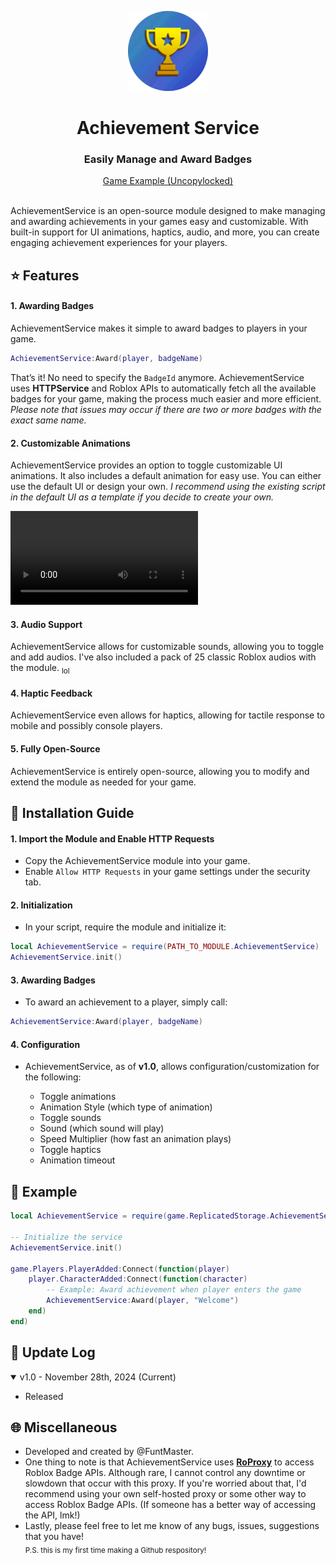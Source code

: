 <div align="center">

![](https://github.com/funtmaster/AchievementService/blob/3abaf995c03c670bdd45e2a9a4ede302532adbd4/Logo.png)

</div>

<div align="center"><h1>Achievement Service</h1></div>
<div align="center"><h3>Easily Manage and Award Badges</h3></div>
<div align="center"><a href="https://www.roblox.com/games/127054146251804/AchievementService">Game Example (Uncopylocked)</a></div>

<br>AchievementService is an open-source module designed to make managing and awarding achievements in your games easy and customizable. With built-in support for UI animations, haptics, audio, and more, you can create engaging achievement experiences for your players.

<h2>⭐ Features</h2>

<h4> 1. Awarding Badges</h4>
AchievementService makes it simple to award badges to players in your game.

```lua
AchievementService:Award(player, badgeName)
```
That’s it! No need to specify the `BadgeId` anymore. AchievementService uses **HTTPService** and Roblox APIs to automatically fetch all the available badges for your game, making the process much easier and more efficient. *Please note that issues may occur if there are two or more badges with the exact same name.*


<h4> 2. Customizable Animations</h4>
AchievementService provides an option to toggle customizable UI animations. It also includes a default animation for easy use. You can either use the default UI or design your own. <i>I recommend using the existing script in the default UI as a template if you decide to create your own.</i>

![](https://github.com/funtmaster/AchievementService/blob/2efe12046beb4afb46980db811b31e24255d179b/Animation.mov)

<h4> 3. Audio Support</h4>
AchievementService allows for customizable sounds, allowing you to toggle and add audios. I've also included a pack of 25 classic Roblox audios with the module. <sub>lol</sub>

<h4> 4. Haptic Feedback</h4>
AchievementService even allows for haptics, allowing for tactile response to mobile and possibly console players.

<h4> 5. Fully Open-Source</h4>
AchievementService is entirely open-source, allowing you to modify and extend the module as needed for your game.

<h2>🔨 Installation Guide</h2>
<h4>1. Import the Module and Enable HTTP Requests</h4>

* Copy the AchievementService module into your game.
* Enable `Allow HTTP Requests` in your game settings under the security tab.

<h4>2. Initialization</h4>

* In your script, require the module and initialize it:
```lua
local AchievementService = require(PATH_TO_MODULE.AchievementService)
AchievementService.init()
```

<h4>3. Awarding Badges</h4>

* To award an achievement to a player, simply call:
```lua
AchievementService:Award(player, badgeName)
```

<h4>4. Configuration</h4>

* AchievementService, as of **v1.0**, allows configuration/customization for the following:

  * Toggle animations
   * Animation Style (which type of animation)
   * Toggle sounds
  * Sound (which sound will play)
  * Speed Multiplier (how fast an animation plays)
  * Toggle haptics
  * Animation timeout

<h2>🧠 Example</h2>

```lua
local AchievementService = require(game.ReplicatedStorage.AchievementService)

-- Initialize the service
AchievementService.init()

game.Players.PlayerAdded:Connect(function(player)
    player.CharacterAdded:Connect(function(character)
        -- Example: Award achievement when player enters the game
        AchievementService:Award(player, "Welcome")
    end)
end)
```

<h2>📜 Update Log</h2>


<details open>
<summary>v1.0 - November 28th, 2024 (Current)</summary>

  * Released
</details>

<h2>🌐 Miscellaneous</h2>

* Developed and created by @FuntMaster.
* One thing to note is that AchievementService uses **[RoProxy](https://devforum.roblox.com/t/roproxycom-a-free-rotating-proxy-for-roblox-apis/1508367)** to access Roblox Badge APIs. Although rare, I cannot control any downtime or slowdown that occur with this proxy. If you're worried about that, I'd recommend using your own self-hosted proxy or some other way to access Roblox Badge APIs. (If someone has a better way of accessing the API, lmk!)
* Lastly, please feel free to let me know of any bugs, issues, suggestions that you have!
<br><sub>P.S. this is my first time making a Github respository!</sub>
